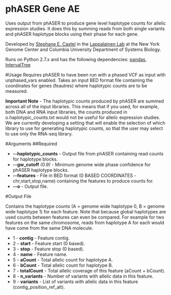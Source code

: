 # phASER Gene AE
Uses output from phASER to produce gene level haplotype counts for allelic expression studies. It does this by summing reads from both single variants and phASER haplotype blocks using their phase for each gene.

Developed by [Stephane E. Castel](mailto:scastel@nygenome.org) in the [Lappalainen Lab](http://tllab.org) at the New York Genome Center and Columbia University Department of Systems Biology.

Runs on Python 2.7.x and has the following dependencies: [pandas](http://pandas.pydata.org), [IntervalTree](https://github.com/jamescasbon/PyVCF)

#Usage
Requires phASER to have been run with a phased VCF as input with unphased_vars enabled. Takes an input BED format file containing the coordinates for genes (feautres) where haplotypic counts are to be measured.

**Important Note** - The haplotypic counts produced by phASER are summed across all of the input libraries. This means that if you used, for example, both DNA and RNA input libraries, the counts produced in o.haplotypic_counts.txt would not be useful for allelic expression studies. We are currently developing a setting that will enable the selection of which library to use for generating haplotypic counts, so that the user may select to use only the RNA-seq library.

#Arguments
##Required
* **--haplotypic_counts** - Output file from phASER containing read counts for haplotype blocks.
* **--gw_cutoff** _(0.9)_ - Minimum genome wide phase confidence for phASER haplotype blocks.
* **--features** - File in BED format (0 BASED COORDINATES - chr,start,stop,name) containing the features to produce counts for.
* **--o** - Output file.

#Output File

Contains the haplotype counts (A = genome wide haplotype 0, B = genome wide haplotype 1) for each feature. Note that because global haplotypes are used counts between features can even be compared. For example for two features on the same chromosome, reads from haplotype A for each would have come from the same DNA molecule.

* 1 - **contig** - Feature contig.
* 2 - **start** - Feature start (0 based).
* 3 - **stop** - Feature stop (0 based).
* 4 - **name** - Feature name.
* 5 - **aCount** - Total allelic count for haplotype A.
* 6 - **bCount** - Total allelic count for haplotype B.
* 7 - **totalCount** - Total allelic coverage of this feature (aCount + bCount).
* 8 - **n_variants** - Number of variants with allelic data in this feature.
* 9 - **variants** - List of variants with allelic data in this feature (contig_position_ref_alt).
